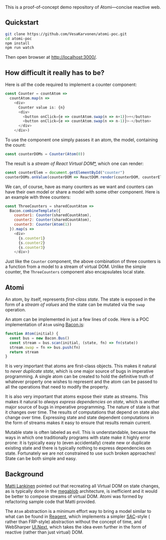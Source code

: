 This is a proof-of-concept demo repository of Atomi&mdash;concise reactive web.

## Quickstart 

```bash
git clone https://github.com/VesaKarvonen/atomi-poc.git
cd atomi-poc
npm install
npm run watch
```

Then open browser at [http://localhost:3000/](http://localhost:3000/).

## How difficult it really has to be?

Here is *all* the code required to implement a counter component:

```js
const Counter = countAtom =>
  countAtom.map(n =>
    <div>
      Counter value is: {n}
      <div>
        <button onClick={e => countAtom.swap(n => n+1)}>+</button>
        <button onClick={e => countAtom.swap(n => n-1)}>-</button>
      </div>
    </div>)
```

To use the component one simply passes it an atom, the model, containing the
count:

```js
const counterDOMs = Counter(Atom(0))
```

The result is a *stream of React Virtual
DOM*[*](https://facebook.github.io/react/docs/glossary.html), which one can
render:

```js
const counterElem = document.getElementById("counter")
counterDOMs.onValue(counterDOM => ReactDOM.render(counterDOM, counterElem))
```

We can, of course, have as many counters as we want and counters can have their
own model or share a model with some other component.  Here is an example with
three counters:

```js
const ThreeCounters = sharedCountAtom =>
  Bacon.combineTemplate({
    counter1: Counter(sharedCountAtom),
    counter2: Counter(sharedCountAtom),
    counter3: Counter(Atom(1))
  }).map(s =>
    <div>
      {s.counter1}
      {s.counter2}
      {s.counter3}
    </div>)
```

Just like the `Counter` component, the above combination of three counters is a
function from a model to a stream of virtual DOM.  Unlike the simple counter,
the `ThreeCounters` component also encapsulates local state.

## Atomi

An atom, by itself, represents *first-class state*.  The state is exposed in the
form of a *stream of values* and the state can be mutated via the `swap`
operation.

An atom can be implemented in just a few lines of code.  Here is a POC
implementation of `Atom` using [Bacon.js](https://github.com/baconjs/bacon.js/):

```js
function Atom(initial) {
  const bus = new Bacon.Bus()
  const stream = bus.scan(initial, (state, fn) => fn(state))
  stream.swap = fn => bus.push(fn)
  return stream
}
```

It is very important that atoms are first-class objects.  This makes it natural
to *never duplicate state*, which is one major source of bugs in imperative
programming.  A single atom can be created to hold the definitive truth of
whatever property one wishes to represent and the atom can be passed to all the
operations that need to modify the property.

It is also very important that atoms expose their state as streams.  This makes
it natural to *always express dependencies on state*, which is another major
source of bugs in imperative programming.  The nature of state is that it
changes over time.  The results of computations that depend on state also change
over time.  Expressing state and state dependent computations in the form of
streams makes it easy to ensure that results remain current.

Mutable state is often labeled as evil.  This is understandable, because the
ways in which one traditionally programs with state make it highly error prone:
it is typically easy to (even accidentally) create new or duplicate existing
state and there is typically nothing to express dependencies on state.
Fortunately we are not constrained to use such broken approaches!  State can be
both simple and easy.

## Background

[Matti Lankinen](https://github.com/milankinen) pointed out that recreating all
Virtual DOM on state changes, as is typically done in the
[megablob](https://github.com/milankinen/megablob) architecture, is inefficient
and it would be better to compose streams of virtual DOM.  Atomi was formed by
refactoring sample code that Matti provided.

The `Atom` abstraction is a minimum effort way to bring a model similar to what
can be found in [Reagent](https://reagent-project.github.io/), which implements
a simpler [SAC](http://www.umut-acar.org/self-adjusting-computation)-style (
rather than FRP-style) abstraction without the concept of time, and WebSharper
[UI.Next](http://intellifactory.github.io/websharper.ui.next.samples), which
takes the idea even further in the form of reactive (rather than just virtual)
DOM.
